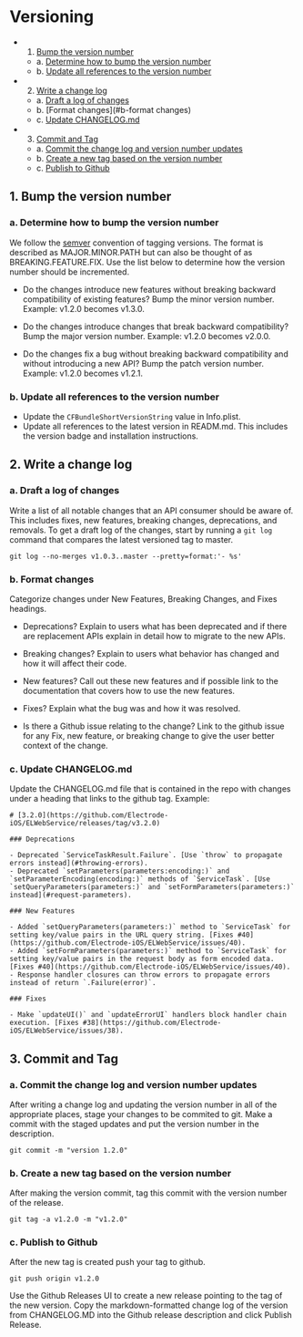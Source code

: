 # Versioning

- 1. [Bump the version number](#1-bump-the-version-number)
  - a. [Determine how to bump the version number](#a-determine-how-to-bump-the-version-number)
  - b. [Update all references to the version number ](#b-update-all-references-to-the-version-number)
- 2. [Write a change log](#2-write-a-change-log)
  - a. [Draft a log of changes](#a-draft-a-log-of-changes)
  - b. [Format changes](#b-format changes)
  - c. [Update CHANGELOG.md ](#c-update-changelogmd)
- 3. [Commit and Tag](#3-commit-and-tag)
  - a. [Commit the change log and version number updates](#a-commit-the-change-log-and-version-number-updates)
  - b. [Create a new tag based on the version number](#b-create-a-new-tag-based-on-the-version-number)
  - c. [Publish to Github](#c-publish-to-github)

## 1. Bump the version number

### a. Determine how to bump the version number

We follow the [semver](http://semver.org) convention of tagging versions. The format is described as MAJOR.MINOR.PATH but can also be thought of as BREAKING.FEATURE.FIX. Use the list below to determine how the version number should be incremented.

- Do the changes introduce new features without breaking backward compatibility of existing features? Bump the minor version number. Example: v1.2.0 becomes v1.3.0.

- Do the changes introduce changes that break backward compatibility? Bump the major version number. Example: v1.2.0 becomes v2.0.0.

- Do the changes fix a bug without breaking backward compatibility and without introducing a new API? Bump the patch version number. Example: v1.2.0 becomes v1.2.1.

### b. Update all references to the version number 

- Update the `CFBundleShortVersionString` value in Info.plist.
- Update all references to the latest version in READM.md. This includes the version badge and installation instructions.

## 2. Write a change log

### a. Draft a log of changes

Write a list of all notable changes that an API consumer should be aware of. This includes fixes, new features, breaking changes, deprecations, and removals. To get a draft log of the changes, start by running a `git log` command that compares the latest versioned tag to master.

```
git log --no-merges v1.0.3..master --pretty=format:'- %s'
```

### b. Format changes 

Categorize changes under New Features, Breaking Changes, and Fixes headings. 

- Deprecations? Explain to users what has been deprecated and if there are replacement APIs explain in detail how to migrate to the new APIs.

- Breaking changes? Explain to users what behavior has changed and how it will affect their code.

- New features? Call out these new features and if possible link to the documentation that covers how to use the new features.

- Fixes? Explain what the bug was and how it was resolved.

- Is there a Github issue relating to the change? Link to the github issue for any Fix, new feature, or breaking change to give the user better context of the change.

### c. Update CHANGELOG.md 

Update the CHANGELOG.md file that is contained in the repo with changes under a heading that links to the github tag. Example:

```
# [3.2.0](https://github.com/Electrode-iOS/ELWebService/releases/tag/v3.2.0)

### Deprecations

- Deprecated `ServiceTaskResult.Failure`. [Use `throw` to propagate errors instead](#throwing-errors).
- Deprecated `setParameters(parameters:encoding:)` and `setParameterEncoding(encoding:)` methods of `ServiceTask`. [Use `setQueryParameters(parameters:)` and `setFormParameters(parameters:)` instead](#request-parameters).

### New Features
 
- Added `setQueryParameters(parameters:)` method to `ServiceTask` for setting key/value pairs in the URL query string. [Fixes #40](https://github.com/Electrode-iOS/ELWebService/issues/40).
- Added `setFormParameters(parameters:)` method to `ServiceTask` for setting key/value pairs in the request body as form encoded data. [Fixes #40](https://github.com/Electrode-iOS/ELWebService/issues/40).
- Response handler closures can throw errors to propagate errors instead of return `.Failure(error)`.

### Fixes

- Make `updateUI()` and `updateErrorUI` handlers block handler chain execution. [Fixes #38](https://github.com/Electrode-iOS/ELWebService/issues/38).
```

## 3. Commit and Tag

### a. Commit the change log and version number updates

After writing a change log and updating the version number in all of the appropriate places, stage your changes to be commited to git. Make a commit with the staged updates and put the version number in the description.

```
git commit -m "version 1.2.0"
```

### b. Create a new tag based on the version number

After making the version commit, tag this commit with the version number of the release.

```
git tag -a v1.2.0 -m "v1.2.0"
```

### c. Publish to Github

After the new tag is created push your tag to github.

```
git push origin v1.2.0
```

Use the Github Releases UI to create a new release pointing to the tag of the new version. Copy the markdown-formatted change log of the version from CHANGELOG.MD into the Github release description and click Publish Release.
